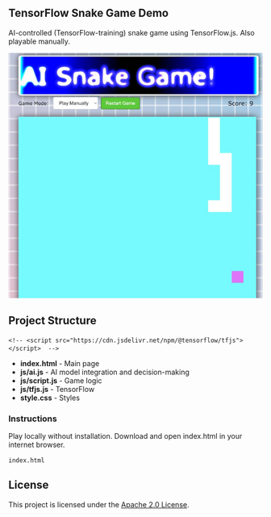 ## TensorFlow Snake Game Demo

AI-controlled (TensorFlow-training) snake game using TensorFlow.js. Also playable manually.

![TensorFlow-trained Snake game demo](ai-snake-screen.jpg)
## Project Structure
    <!-- <script src="https://cdn.jsdelivr.net/npm/@tensorflow/tfjs"></script>  -->

- **index.html** - Main page
- **js/ai.js** - AI model integration and decision-making
- **js/script.js** - Game logic
- **js/tfjs.js** - TensorFlow
- **style.css** - Styles


### Instructions

Play locally without installation. Download and open index.html in your internet browser. 

```
index.html
```


## License
This project is licensed under the [Apache 2.0 License](/LICENSE).


